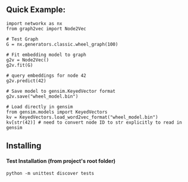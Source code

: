 ## Quick Example:

    import networkx as nx
    from graph2vec import Node2Vec

    # Test Graph
    G = nx.generators.classic.wheel_graph(100)
 
    # Fit embedding model to graph
    g2v = Node2Vec()
    g2v.fit(G)
 
    # query embeddings for node 42
    g2v.predict(42)

    # Save model to gensim.KeyedVector format
    g2v.save("wheel_model.bin")
    
    # Load directly in gensim
    from gensim.models import KeyedVectors
    kv = KeyedVectors.load_word2vec_format("wheel_model.bin")
    kv[str(42)] # need to convert node ID to str explicitly to read in gensim

## Installing


#### Test Installation (from project's root folder)

    python -m unittest discover tests
